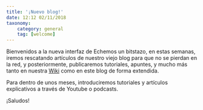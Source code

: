```yaml
---
title: '¡Nuevo blog!'
date: 12:12 02/11/2018
taxonomy:
    category: general
    tag: [welcome]
---
```


Bienvenidos a la nueva interfaz de Echemos un bitstazo, en estas semanas, iremos rescatando artículos de nuestro viejo blog para que no se pierdan en la red, y posteriormente, publicaremos tutoriales, apuntes, y mucho más tanto en nuestra [Wiki](https://wiki.echemosunbitstazo.es) como en este blog de forma extendida.

Para dentro de unos meses, introduciremos tutoriales y artículos explicativos a través de Youtube o podcasts.

¡Saludos!
